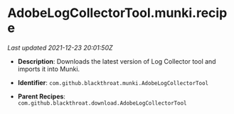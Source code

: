 # AdobeLogCollectorTool.munki.recipe

_Last updated 2021-12-23 20:01:50Z_

- **Description**: Downloads the latest version of Log Collector tool and imports it into Munki.

- **Identifier**: `com.github.blackthroat.munki.AdobeLogCollectorTool`

- **Parent Recipes**: `com.github.blackthroat.download.AdobeLogCollectorTool`
